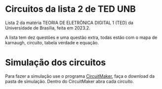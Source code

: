 # Circuitos da lista 2 de TED UNB
Lista 2 da matéria TEORIA DE ELETRÔNICA DIGITAL 1 (TED) da Universidade de Brasilia, feita em 2023.2.

A lista tem dez questões e uma questão extra, todas estão com o mapa de karnaugh, circuito, tabela verdade e equação.

# Simulação dos circuitos
Para fazer a simulação use o programa [CircuitMaker](https://winworldpc.com/product/circuitmaker/2000), faça o download da pasta de simulação. Dentro do CircuitMaker abra cada circuito. 
